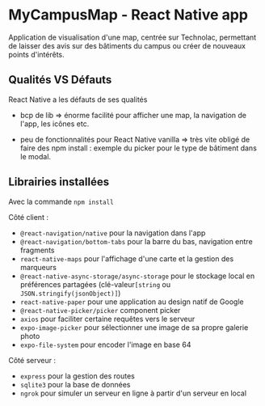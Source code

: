# MyCampusMap - React Native app
Application de visualisation d'une map, centrée sur Technolac, permettant de laisser des avis sur des bâtiments du campus ou créer de nouveaux points d'intérêts.

## Qualités VS Défauts
React Native a les défauts de ses qualités
+ bcp de lib => énorme facilité pour afficher une map, la navigation de l'app, les icônes etc.
- peu de fonctionnalités pour React Native vanilla => très vite obligé de faire des npm install : exemple du picker pour le type de bâtiment dans le modal.

## Librairies installées
Avec la commande `npm install`

Côté client :
- `@react-navigation/native` pour la navigation dans l'app
- `@react-navigation/bottom-tabs` pour la barre du bas, navigation entre fragments
- `react-native-maps` pour l'affichage d'une carte et la gestion des marqueurs
- `@react-native-async-storage/async-storage` pour le stockage local en préférences partagées (clé-valeur`[string` ou `JSON.stringify(jsonObject)]`)
- `react-native-paper` pour une application au design natif de Google
- `@react-native-picker/picker` component picker
- `axios` pour faciliter certaine requêtes vers le serveur
- `expo-image-picker` pour sélectionner une image de sa propre galerie photo
- `expo-file-system` pour encoder l'image en base 64

Côté serveur :
- `express` pour la gestion des routes
- `sqlite3` pour la base de données
- `ngrok` pour simuler un serveur en ligne à partir d'un serveur en local